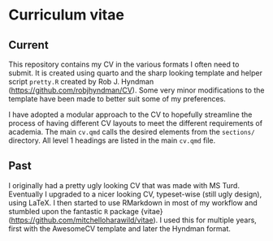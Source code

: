 # Curriculum vitae

## Current

This repository contains my CV in the various formats I often need to submit. It is created using quarto and the sharp looking template and helper script `pretty.R` created by Rob J. Hyndman (https://github.com/robjhyndman/CV). Some very minor modifications to the template have been made to better suit some of my preferences.

I have adopted a modular approach to the CV to hopefully streamline the process of having different CV layouts to meet the different requirements of academia. The main `cv.qmd` calls the desired elements from the `sections/` directory. All level 1 headings are listed in the main `cv.qmd` file.


## Past

I originally had a pretty ugly looking CV that was made with MS Turd. Eventually I upgraded to a nicer looking CV, typeset-wise (still ugly design), using LaTeX. I then started to use RMarkdown in most of my workflow and stumbled upon the fantastic `R` package {vitae} (https://github.com/mitchelloharawild/vitae). I used this for multiple years, first with the AwesomeCV template and later the Hyndman format.
